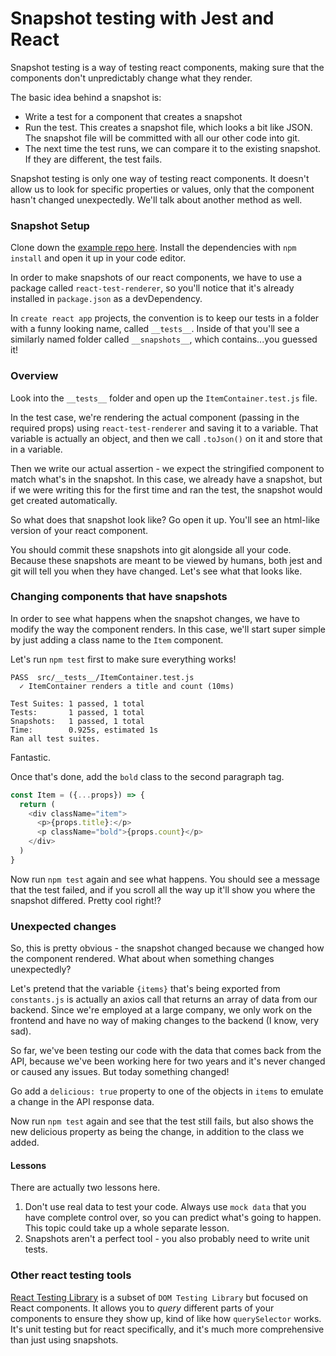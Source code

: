 # Snapshot testing with Jest and React

Snapshot testing is a way of testing react components, making sure that the components don't unpredictably change what they render. 

The basic idea behind a snapshot is:

* Write a test for a component that creates a snapshot
* Run the test. This creates a snapshot file, which looks a bit like JSON. The snapshot file will be committed with all our other code into git.
* The next time the test runs, we can compare it to the existing snapshot. If they are different, the test fails.

Snapshot testing is only one way of testing react components. It doesn't allow us to look for specific properties or values, only that the component hasn't changed unexpectedly. We'll talk about another method as well.

### Snapshot Setup

Clone down the [example repo here](https://github.com/joinpursuit/FSW-Jest-Testing-React). Install the dependencies with `npm install` and open it up in your code editor.

In order to make snapshots of our react components, we have to use a package called `react-test-renderer`, so you'll notice that it's already installed in `package.json` as a devDependency.

In `create react app` projects, the convention is to keep our tests in a folder with a funny looking name, called `__tests__`. Inside of that you'll see a similarly named folder called `__snapshots__`, which contains...you guessed it!

### Overview 

Look into the `__tests__` folder and open up the `ItemContainer.test.js` file. 

In the test case, we're rendering the actual component (passing in the required props) using `react-test-renderer` and saving it to a variable. That variable is actually an object, and then we call `.toJson()` on it and store that in a variable.

Then we write our actual assertion - we expect the stringified component to match what's in the snapshot. In this case, we already have a snapshot, but if we were writing this for the first time and ran the test, the snapshot would get created automatically.

So what does that snapshot look like? Go open it up. You'll see an html-like version of your react component. 

You should commit these snapshots into git alongside all your code. Because these snapshots are meant to be viewed by humans, both jest and git will tell you when they have changed. Let's see what that looks like.

### Changing components that have snapshots

In order to see what happens when the snapshot changes, we have to modify the way the component renders. In this case, we'll start super simple by just adding a class name to the `Item` component.

Let's run `npm test` first to make sure everything works!

```
PASS  src/__tests__/ItemContainer.test.js
  ✓ ItemContainer renders a title and count (10ms)

Test Suites: 1 passed, 1 total
Tests:       1 passed, 1 total
Snapshots:   1 passed, 1 total
Time:        0.925s, estimated 1s
Ran all test suites.
```

Fantastic.

Once that's done, add the `bold` class to the second paragraph tag.

```js
const Item = ({...props}) => {
  return (
    <div className="item">
      <p>{props.title}:</p>
      <p className="bold">{props.count}</p>
    </div>
  )
}
```

Now run `npm test` again and see what happens. You should see a message that the test failed, and if you scroll all the way up it'll show you where the snapshot differed. Pretty cool right!?

### Unexpected changes

So, this is pretty obvious - the snapshot changed because we changed how the component rendered. What about when something changes unexpectedly?

Let's pretend that the variable `{items}` that's being exported from `constants.js` is actually an axios call that returns an array of data from our backend. Since we're employed at a large company, we only work on the frontend and have no way of making changes to the backend (I know, very sad).

So far, we've been testing our code with the data that comes back from the API, because we've been working here for two years and it's never changed or caused any issues. But today something changed!

Go add a `delicious: true` property to one of the objects in `items` to emulate a change in the API response data. 

Now run `npm test` again and see that the test still fails, but also shows the new delicious property as being the change, in addition to the class we added.

#### Lessons

There are actually two lessons here.

1) Don't use real data to test your code. Always use `mock data` that you have complete control over, so you can predict what's going to happen. This topic could take up a whole separate lesson.
2) Snapshots aren't a perfect tool - you also probably need to write unit tests.

### Other react testing tools

[React Testing Library](https://testing-library.com/docs/react-testing-library/example-intro) is a subset of `DOM Testing Library` but focused on React components. It allows you to _query_ different parts of your components to ensure they show up, kind of like how `querySelector` works. It's unit testing but for react specifically, and it's much more comprehensive than just using snapshots.

